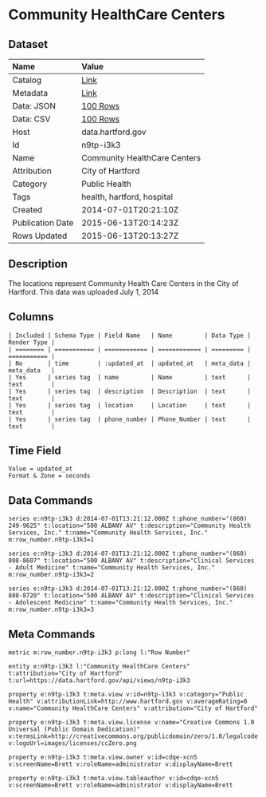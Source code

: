 # Community HealthCare Centers

## Dataset

| Name | Value |
| :--- | :---- |
| Catalog | [Link](https://catalog.data.gov/dataset/community-healthcare-centers) |
| Metadata | [Link](https://data.hartford.gov/api/views/n9tp-i3k3) |
| Data: JSON | [100 Rows](https://data.hartford.gov/api/views/n9tp-i3k3/rows.json?max_rows=100) |
| Data: CSV | [100 Rows](https://data.hartford.gov/api/views/n9tp-i3k3/rows.csv?max_rows=100) |
| Host | data.hartford.gov |
| Id | n9tp-i3k3 |
| Name | Community HealthCare Centers |
| Attribution | City of Hartford |
| Category | Public Health |
| Tags | health, hartford, hospital |
| Created | 2014-07-01T20:21:10Z |
| Publication Date | 2015-06-13T20:14:23Z |
| Rows Updated | 2015-06-13T20:13:27Z |

## Description

The locations represent Community Health Care Centers in the City of Hartford. This data was uploaded July 1, 2014

## Columns

```ls
| Included | Schema Type | Field Name   | Name         | Data Type | Render Type |
| ======== | =========== | ============ | ============ | ========= | =========== |
| No       | time        | :updated_at  | updated_at   | meta_data | meta_data   |
| Yes      | series tag  | name         | Name         | text      | text        |
| Yes      | series tag  | description  | Description  | text      | text        |
| Yes      | series tag  | location     | Location     | text      | text        |
| Yes      | series tag  | phone_number | Phone_Number | text      | text        |
```

## Time Field

```ls
Value = updated_at
Format & Zone = seconds
```

## Data Commands

```ls
series e:n9tp-i3k3 d:2014-07-01T13:21:12.000Z t:phone_number="(860) 249-9625" t:location="500 ALBANY AV" t:description="Community Health Services, Inc." t:name="Community Health Services, Inc." m:row_number.n9tp-i3k3=1

series e:n9tp-i3k3 d:2014-07-01T13:21:12.000Z t:phone_number="(860) 808-8607" t:location="500 ALBANY AV" t:description="Clinical Services - Adult Medicine" t:name="Community Health Services, Inc." m:row_number.n9tp-i3k3=2

series e:n9tp-i3k3 d:2014-07-01T13:21:12.000Z t:phone_number="(860) 808-8720" t:location="500 ALBANY AV" t:description="Clinical Services - Adolescent Medicine" t:name="Community Health Services, Inc." m:row_number.n9tp-i3k3=3
```

## Meta Commands

```ls
metric m:row_number.n9tp-i3k3 p:long l:"Row Number"

entity e:n9tp-i3k3 l:"Community HealthCare Centers" t:attribution="City of Hartford" t:url=https://data.hartford.gov/api/views/n9tp-i3k3

property e:n9tp-i3k3 t:meta.view v:id=n9tp-i3k3 v:category="Public Health" v:attributionLink=http://www.hartford.gov v:averageRating=0 v:name="Community HealthCare Centers" v:attribution="City of Hartford"

property e:n9tp-i3k3 t:meta.view.license v:name="Creative Commons 1.0 Universal (Public Domain Dedication)" v:termsLink=http://creativecommons.org/publicdomain/zero/1.0/legalcode v:logoUrl=images/licenses/ccZero.png

property e:n9tp-i3k3 t:meta.view.owner v:id=cdqe-xcn5 v:screenName=Brett v:roleName=administrator v:displayName=Brett

property e:n9tp-i3k3 t:meta.view.tableauthor v:id=cdqe-xcn5 v:screenName=Brett v:roleName=administrator v:displayName=Brett
```